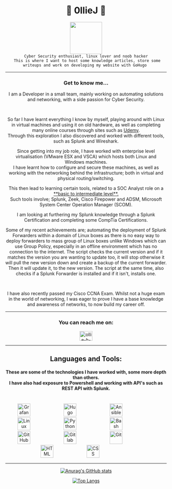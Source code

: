 <h1 align="center"> 👾 0llieJ 👾  </h1>

<div id="header" align="center">
  <img src="https://media.giphy.com/media/jdPMeyv9rn0hZHh8n9/giphy.gif" width="100"/>
</div>

<div align="center"> 
  <code> Cyber Security enthusiast, linux lover and noob hacker </code> 
  <br>
  <code> This is where I want to host some knowledge articles, store some writeups and work on developing my website with GoHugo </code>
</div>

---
 
 <h3 align="center"> Get to know me... </h3>
  <p align="center"> I am a Developer in a small team, mainly working on automating solutions and networking, with a side passion for Cyber Security. 
  </p><br>
  <p align="center">So far I have learnt everything I know by myself, playing around with Linux in virtual machines and using it on old hardware, as well as completing many online courses through sites such as <a href="https://www.udemy.com">Udemy</a>. <br>
Through this exploration I also discovered and worked with different tools, such as Splunk and Wireshark. 
</p>

<p align="center"> Since getting into my job role, I have worked with enterprise level virtualisation (VMware ESX and VSCA) which hosts both Linux and Windows machines. <br>
I have learnt how to configure and secure these machines, as well as working with the networking behind the infrastructure; both in virtual and physical routing/switching.
</p>
  
<p align="center"> This then lead to learning certain tools, related to a SOC Analyst role on a <u>**basic to intermediate level**.</u> <br>
Such tools involve; Splunk, Zeek, Cisco Firepower and ADSM, Microsoft System Center Operation Manager (SCOM).
</p>

<p align="center"> I am looking at furthering my Splunk knowledge through a Splunk Certification and completing some CompTia Certifications. </p>

<p align="center"> Some of my recent achievements are; automating the deployment of Splunk Forwarders within a domain of Linux boxes as there is no easy way to deploy forwarders to mass group of Linux boxes unlike Windows which can use Group Policy, especially in an offline environment which has no connection to the internet. The script checks the current version and if it matches the version you are wanting to update too, it will stop otherwise it will pull the new version down and create a backup of the current forwarder. Then it will update it, to the new version. The script at the same time, also checks if a Splunk Forwarder is installed and if it isn't, installs one. </p> <br>
<p align="center"> I have also recently passed my Cisco CCNA Exam. Whilst not a huge exam in the world of networking, I was eager to prove I have a base knowledge and awareness of networks, to now build my career off. </p>
  </p>

---

<h3 align="center">You can reach me on:</h3>
<p align="center">
<a href="https://linkedin.com/in/ollie-h-538416218" target="blank"><img align="center" src="https://raw.githubusercontent.com/rahuldkjain/github-profile-readme-generator/master/src/images/icons/Social/linked-in-alt.svg" alt="ollie-h-538416218" height="30" width="40" /></a>
</p>
</p>

---
<h2 align="center"> Languages and Tools: </h2>
    <h4 align="center">These are some of the technologies I have worked with, some more depth than others.<br>
    I have also had exposure to Powershell and working with API's such as REST API with Splunk.
    </h4>

#

<p align=center> <img alt="Grafana" width="40px" style="padding-right:100px;" src="https://cdn.jsdelivr.net/gh/devicons/devicon/icons/grafana/grafana-original.svg" /> 
	<img alt="Hugo" width="40px" style="padding-right:100px;" src="https://cdn.jsdelivr.net/gh/devicons/devicon/icons/hugo/hugo-original.svg" /> 
	<img alt="Ansible" width="40px" style="padding-right:100px;" src="https://cdn.jsdelivr.net/gh/devicons/devicon/icons/ansible/ansible-original.svg" /> 
	<img alt="Linux" width="40px" style="padding-right:100px;" src="https://cdn.jsdelivr.net/gh/devicons/devicon/icons/linux/linux-original.svg" /> 
	<img alt="Python" width="40px" style="padding-right:100px;" src="https://cdn.jsdelivr.net/gh/devicons/devicon/icons/python/python-original.svg" /> 
	<img alt="Bash" width="40px" style="padding-right:100px;" src="https://cdn.jsdelivr.net/gh/devicons/devicon/icons/bash/bash-original.svg" /> 
	<img alt="GitHub" width="40px" style="padding-right:100px;" src="https://cdn.jsdelivr.net/gh/devicons/devicon/icons/github/github-original.svg" /> 
	<img alt="Gitlab" width="40px" style="padding-right:100px;" src="https://cdn.jsdelivr.net/gh/devicons/devicon/icons/gitlab/gitlab-original.svg" /> 
	<img alt="Git" width="40px" style="padding-right:100px;" src="https://cdn.jsdelivr.net/gh/devicons/devicon/icons/git/git-original.svg" /> 
	<img alt="HTML" width="40px" style="padding-right:100px;" src="https://cdn.jsdelivr.net/gh/devicons/devicon/icons/html5/html5-plain.svg" /> 
	<img alt="CSS" width="40px" style="padding-right:100px;" src="https://cdn.jsdelivr.net/gh/devicons/devicon/icons/css3/css3-plain.svg" /> 
</p>

---

<div align="center">

[![Anurag's GitHub stats](https://github-readme-stats.vercel.app/api?username=dr1fter0&show_icons=true&theme=cobalt)](https://github.com/anuraghazra/github-readme-stats)

</div>

<div align="center">

[![Top Langs](https://github-readme-stats.vercel.app/api/top-langs/?username=dr1fter0)](https://github.com/anuraghazra/github-readme-stats)

</div>


